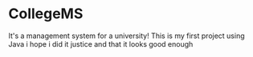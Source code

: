 # CollegeMS
It's a management system for a university!
This is my first project using Java i hope i did it justice and that it looks good enough
